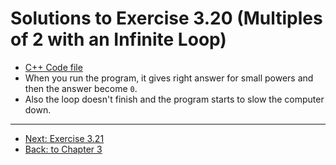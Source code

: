 # Solutions to Exercise 3.20 (Multiples of 2 with an Infinite Loop)

-   [C++ Code file](e03_20.cpp)
-   When you run the program, it gives right answer for small powers and then the answer become `0`.
-   Also the loop doesn't finish and the program starts to slow the computer down.

---

-   [Next: Exercise 3.21](03_21.md)
-   [Back: to Chapter 3](README.md)
